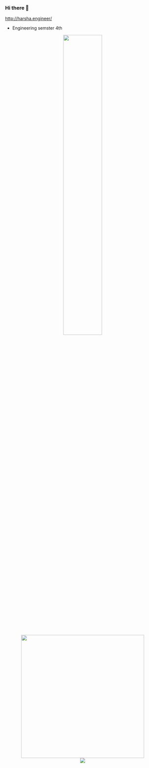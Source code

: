 
### Hi there 👋
<a>http://harsha.engineer/</a>
- Engineering semster 4th
<div align = "center">
<img style = "align:center;" width=50%  src="https://user-images.githubusercontent.com/75431678/148881855-4fa0c814-d6bd-4d80-85c7-643d9a3eb636.gif">
 </div>
<div align = "center">
<img src = "https://github-readme-stats.vercel.app/api/top-langs/?username=thunder-007&layout=compact&langs_count=999&include_all_commits=true&hide_progress=true&hide_border=true&theme=dark&hide=" height = "400px">
 </div>
<div align = "center">
<img src="https://github-readme-stats.vercel.app/api?username=thunder-007&show_icons=true&theme=tokyonight">
<!--img src="https://github-readme-stats.vercel.app/api/top-langs/?username=thunder-007&layout=compact"-->
</div>
